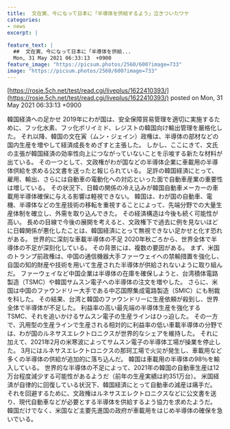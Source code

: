 ```yaml
---
title:  文在寅、今になって日本に「半導体を供給するよう」泣きついたワケ  
categories:
- news
excerpt: |
  
feature_text: |
  ##  文在寅、今になって日本に「半導体を供給...
  Mon, 31 May 2021 06:33:13  +0900
feature_image: "https://picsum.photos/2560/600?image=733"
image: "https://picsum.photos/2560/600?image=733"
---
```


[https://rosie.5ch.net/test/read.cgi/liveplus/1622410393/](https://rosie.5ch.net/test/read.cgi/liveplus/1622410393/)
posted on Mon, 31 May 2021 06:33:13  +0900

<!--more-->

韓国経済への足かせ 2019年にわが国は、安全保障貿易管理を適切に実施するために、フッ化水素、フッ化ポリイミド、レジストの韓国向け輸出管理を厳格化した。 それ以降、韓国の文在寅（ムン・ジェイン）政権は、半導体の部材などの国内生産を増やして経済成長をめざすと主張した。 しかし、ここにきて、文氏の主張が韓国経済の効率性向上につながっていないことを示唆する新たな材料が出ている。 その一つとして、文政権がわが国などの半導体企業に車載用の半導体供給を求める公文書を送ったと報じられている。 足許の韓国経済にとって、雇用、輸出、さらには自動車の電動化への対応といった面で自動車産業の重要性は増している。 その状況下、日韓の関係の冷え込みが韓国自動車メーカーの車載用半導体確保に与える影響は軽視できない。 韓国は、わが国の自動車、電機、半導体などの生産技術の移転を重視することによって、先端分野での大量生産体制を確立し、外需を取り込んできた。 その経済構造は今後も続く可能性が高い。 長めの目線で今後の展開を考えると、文政権下で過去に例を見ないほどに日韓関係が悪化したことは、韓国経済にとって無視できない足かせと化す恐れがある。 世界的に深刻な車載半導体の不足 2020年秋ごろから、世界全体で半導体の不足が深刻化している。 その背景には、複数の要因がある。 まず、米国のトランプ前政権は、中国の通信機器大手ファーウェイへの禁輸措置を強化し、自国の知的財産や技術を用いて生産された半導体が供給されないように取り組んだ。 ファーウェイなど中国企業は半導体の在庫を確保しようと、台湾積体電路製造（TSMC）や韓国サムスン電子への半導体の注文を増やした。 さらに、米国は中国のファウンドリー大手である中芯国際集成電路製造（SMIC）にも制裁を科した。 その結果、台湾と韓国のファウンドリーに生産依頼が殺到し、世界全体で半導体が不足した。 利益率の高い最先端の半導体生産を強化するTSMC、それを追いかけるサムスン電子の生産ラインはひっ迫した。 その一方で、汎用型の生産ラインで生産される相対的に利益率の低い車載半導体の分野では、わが国のルネサスエレクトロニクスが世界的なシェアを維持した。 それに加えて、2021年2月の米寒波によってサムスン電子の半導体工場が操業を停止した。 3月にはルネサスエレクトロニクスの那珂工場で火災が発生し、車載用など多くの半導体の供給が追加的に落ち込んだ。 韓国は車載用の半導体の98％を輸入している。 世界的な半導体の不足によって、2021年の韓国の自動車生産は12万台程度減少する可能性があるようだ（前年の生産実績は約351万台）。 米国経済が自律的に回復している状況下、韓国経済にとって自動車の減産は痛手だ。 それを回避するために、文政権はルネサスエレクトロニクスなどに公文書を送り、現代自動車などが必要とする半導体を供給するよう協力を求めたようだ。 韓国だけでなく、米国など主要先進国の政府が車載用をはじめ半導体の確保を急いでいる。
